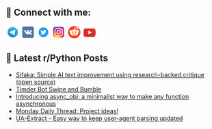 ## 🔎 Connect with me:
[<img src="https://github.com/bullbesh/bullbesh/blob/main/images/Telegram.png" width="32" height="32" />](https://t.me/bullbesh)
[<img src="https://github.com/bullbesh/bullbesh/blob/main/images/VK.png" width="32" height="32" />](https://vk.com/bullbesh)
[<img src="https://github.com/bullbesh/bullbesh/blob/main/images/Twitter.png" width="32" height="32" />](https://twitter.com/bullbesh1)
[<img src="https://github.com/bullbesh/bullbesh/blob/main/images/Instagram.png" width="32" height="32" />](https://www.instagram.com/bullbesh)
[<img src="https://github.com/bullbesh/bullbesh/blob/main/images/Reddit.png" width="32" height="32" />](https://www.reddit.com/user/bullbesh)
[<img src="https://github.com/bullbesh/bullbesh/blob/main/images/YouTube.png" width="32" height="32" />](https://www.youtube.com/channel/UCtfjRs6uzgq5mfm8S06WTcg)

## 📕 Latest r/Python Posts
<!-- BLOG-POST-LIST:START -->
- [Sifaka: Simple AI text improvement using research-backed critique &lpar;open source&rpar;](https://www.reddit.com/r/Python/comments/1m59s5f/sifaka_simple_ai_text_improvement_using/)
- [Timder Bot Swipe and Bumble](https://www.reddit.com/r/Python/comments/1m55jmj/timder_bot_swipe_and_bumble/)
- [Introducing async_obj: a minimalist way to make any function asynchronous](https://www.reddit.com/r/Python/comments/1m54hyp/introducing_async_obj_a_minimalist_way_to_make/)
- [Monday Daily Thread: Project ideas!](https://www.reddit.com/r/Python/comments/1m543e5/monday_daily_thread_project_ideas/)
- [UA-Extract - Easy way to keep user-agent parsing updated](https://www.reddit.com/r/Python/comments/1m5157j/uaextract_easy_way_to_keep_useragent_parsing/)
<!-- BLOG-POST-LIST:END -->
